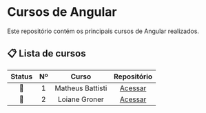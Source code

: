 # Cursos de Angular

Este repositório contém os principais cursos de Angular realizados.

## 📋 Lista de cursos
| Status | Nº    | Curso | Repositório |
| :---:  | :---: | :---: |    :---:    |
| 🚧  | 1  | Matheus Battisti | [Acessar](https://github.com/MateusSKV9/angular-courses/tree/main/curso-loiane-groner) |
| 🚧  | 2  | Loiane Groner | [Acessar](https://github.com/MateusSKV9/angular-courses/tree/main/curso-matheus-battisti) |
